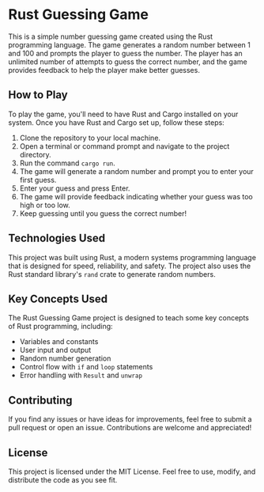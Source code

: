 # Rust Guessing Game

This is a simple number guessing game created using the Rust programming language. The game generates a random number between 1 and 100 and prompts the player to guess the number. The player has an unlimited number of attempts to guess the correct number, and the game provides feedback to help the player make better guesses.

## How to Play

To play the game, you'll need to have Rust and Cargo installed on your system. Once you have Rust and Cargo set up, follow these steps:

1. Clone the repository to your local machine.
2. Open a terminal or command prompt and navigate to the project directory.
3. Run the command `cargo run`.
4. The game will generate a random number and prompt you to enter your first guess.
5. Enter your guess and press Enter.
6. The game will provide feedback indicating whether your guess was too high or too low.
7. Keep guessing until you guess the correct number!

## Technologies Used

This project was built using Rust, a modern systems programming language that is designed for speed, reliability, and safety. The project also uses the Rust standard library's `rand` crate to generate random numbers.

## Key Concepts Used

The Rust Guessing Game project is designed to teach some key concepts of Rust programming, including:

- Variables and constants
- User input and output
- Random number generation
- Control flow with `if` and `loop` statements
- Error handling with `Result` and `unwrap`

## Contributing

If you find any issues or have ideas for improvements, feel free to submit a pull request or open an issue. Contributions are welcome and appreciated!

## License

This project is licensed under the MIT License. Feel free to use, modify, and distribute the code as you see fit.
